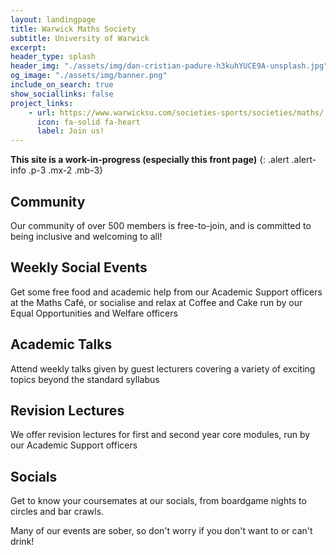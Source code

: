 ```yaml
---
layout: landingpage
title: Warwick Maths Society
subtitle: University of Warwick
excerpt: 
header_type: splash
header_img: "./assets/img/dan-cristian-padure-h3kuhYUCE9A-unsplash.jpg"
og_image: "./assets/img/banner.png"
include_on_search: true
show_sociallinks: false
project_links:
    - url: https://www.warwicksu.com/societies-sports/societies/maths/
      icon: fa-solid fa-heart
      label: Join us!
---
```


**This site is a work-in-progress (especially this front page)**
{: .alert .alert-info .p-3 .mx-2 .mb-3}

<style>
body {
  background-image: url("./assets/desync/tiling-background.png");
  background-repeat: repeat;
}
</style>


<div class="text-center my-4 py-5 px-3 bg-primary rounded-lg chulapa-overlay-img"  style="background-image: url(./assets/desync/blue.png)">
 <p><i class="fa-solid fa-users fa-3x"></i></p>
 <h2 class="font-weight-light py-3">Community</h2>
 <p class="lead font-weight-light py-2">Our community of over 500 members is free-to-join, and is committed to being inclusive and welcoming to all!</p>
</div>

<div class="text-center my-4 py-5 px-3 bg-primary rounded-lg chulapa-overlay-img"  style="background-image: url(./assets/desync/orange.png)">
 <p><i class="fa-solid fa-mug-hot fa-3x"></i></p>
 <h2 class="font-weight-light py-3">Weekly Social Events</h2>
 <p class="lead font-weight-light py-2">Get some free food and academic help from our Academic Support officers at the <span class="font-weight-bold">Maths Café</span>, or socialise and relax at <span class="font-weight-bold">Coffee and Cake</span> run by our Equal Opportunities and Welfare officers</p>
</div>

<div class="text-center my-4 py-5 px-3 bg-primary rounded-lg chulapa-overlay-img" style="background-image: url(./assets/desync/green.png)">
 <p><i class="fas fa-solid fa-microphone-lines fa-3x"></i></p>
 <h2 class="font-weight-light  py-3">Academic Talks</h2>
 <p class="lead font-weight-light py-2">Attend weekly talks given by guest lecturers covering a variety of exciting topics beyond the standard syllabus</p>
</div>

<div class="text-center my-4 py-5 px-3 bg-primary rounded-lg chulapa-overlay-img"  style="background-image: url(./assets/desync/red.png)">
 <p><i class="fa-solid fa-book-bookmark fa-3x"></i></p>
 <h2 class="font-weight-light py-3">Revision Lectures</h2>
 <p class="lead font-weight-light py-2">We offer revision lectures for first and second year core modules, run by our Academic Support officers</p>
</div>

<div class="text-center my-4 py-5 px-3 bg-primary rounded-lg chulapa-overlay-img" style="background-image: url(./assets/desync/cyan.png)">
 <p><i class="fa-solid fa-comments fa-3x"></i></p>
 <h2 class="font-weight-light py-3">Socials</h2>
 <p class="lead font-weight-light py-2">Get to know your coursemates at our socials, from boardgame nights to circles and bar crawls.</p>
 <p class="lead font-weight-light py-2">Many of our events are sober, so don't worry if you don't want to or can't drink!</p>
</div>